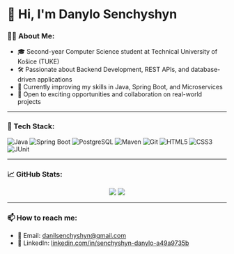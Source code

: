 # 👋 Hi, I'm Danylo Senchyshyn

### 🧑‍💻 About Me:
- 🎓 Second-year Computer Science student at Technical University of Košice (TUKE)
- 🛠️ Passionate about Backend Development, REST APIs, and database-driven applications
- 🌱 Currently improving my skills in Java, Spring Boot, and Microservices
- 🚀 Open to exciting opportunities and collaboration on real-world projects

---

### 🔧 Tech Stack:
![Java](https://img.shields.io/badge/Java-ED8B00?style=for-the-badge&logo=java&logoColor=white)
![Spring Boot](https://img.shields.io/badge/Spring_Boot-6DB33F?style=for-the-badge&logo=spring-boot&logoColor=white)
![PostgreSQL](https://img.shields.io/badge/PostgreSQL-336791?style=for-the-badge&logo=postgresql&logoColor=white)
![Maven](https://img.shields.io/badge/Maven-C71A36?style=for-the-badge&logo=apache-maven&logoColor=white)
![Git](https://img.shields.io/badge/Git-F05032?style=for-the-badge&logo=git&logoColor=white)
![HTML5](https://img.shields.io/badge/HTML5-E34F26?style=for-the-badge&logo=html5&logoColor=white)
![CSS3](https://img.shields.io/badge/CSS3-1572B6?style=for-the-badge&logo=css3&logoColor=white)
![JUnit](https://img.shields.io/badge/JUnit5-25A162?style=for-the-badge&logo=JUnit5&logoColor=white)

---

### 📈 GitHub Stats:
<p align="center">
  <img src="https://github-readme-stats.vercel.app/api?username=danylo-senchyshyn&show_icons=true&theme=react&hide_title=true&count_private=true&hide=contribs" />
  <img src="https://github-readme-streak-stats.herokuapp.com/?user=danylo-senchyshyn&theme=react" />
</p>

---

### 📫 How to reach me:
- 📧 Email: [danilsenchyshyn@gmail.com](mailto:danilsenchyshyn@gmail.com)
- 💼 LinkedIn: [linkedin.com/in/senchyshyn-danylo-a49a9735b](https://www.linkedin.com/in/senchyshyn-danylo-a49a9735b)
